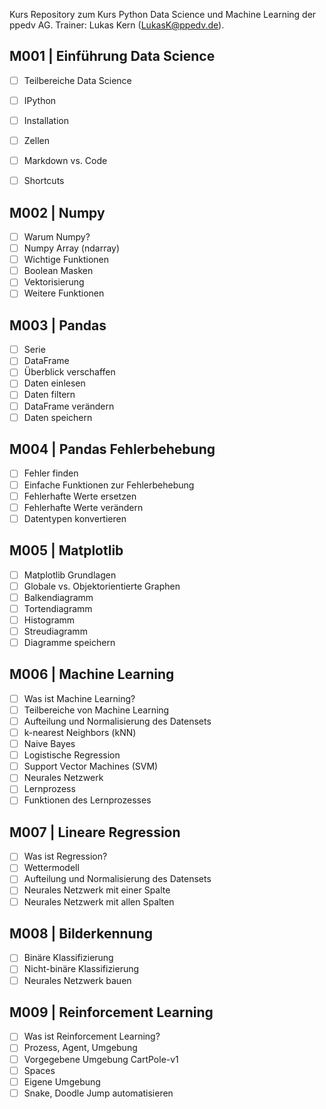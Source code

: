 Kurs Repository zum Kurs Python Data Science und Machine Learning der ppedv AG. Trainer: Lukas Kern (LukasK@ppedv.de). 

## M001 | Einführung Data Science
- [ ] Teilbereiche Data Science
- [ ] IPython
- [ ] Installation
- [ ] Zellen
- [ ] Markdown vs. Code
- [ ] Shortcuts

 
## M002 | Numpy
- [ ] Warum Numpy?
- [ ] Numpy Array (ndarray)
- [ ] Wichtige Funktionen
- [ ] Boolean Masken
- [ ] Vektorisierung
- [ ] Weitere Funktionen

## M003 | Pandas
- [ ] Serie
- [ ] DataFrame
- [ ] Überblick verschaffen
- [ ] Daten einlesen
- [ ] Daten filtern
- [ ] DataFrame verändern
- [ ] Daten speichern

## M004 | Pandas Fehlerbehebung
- [ ] Fehler finden
- [ ] Einfache Funktionen zur Fehlerbehebung
- [ ] Fehlerhafte Werte ersetzen
- [ ] Fehlerhafte Werte verändern
- [ ] Datentypen konvertieren

## M005 | Matplotlib
- [ ] Matplotlib Grundlagen
- [ ] Globale vs. Objektorientierte Graphen
- [ ] Balkendiagramm
- [ ] Tortendiagramm
- [ ] Histogramm
- [ ] Streudiagramm
- [ ] Diagramme speichern

## M006 | Machine Learning
- [ ] Was ist Machine Learning?
- [ ] Teilbereiche von Machine Learning
- [ ] Aufteilung und Normalisierung des Datensets
- [ ] k-nearest Neighbors (kNN)
- [ ] Naive Bayes
- [ ] Logistische Regression
- [ ] Support Vector Machines (SVM)
- [ ] Neurales Netzwerk
- [ ] Lernprozess
- [ ] Funktionen des Lernprozesses

## M007 | Lineare Regression
- [ ] Was ist Regression?
- [ ] Wettermodell
- [ ] Aufteilung und Normalisierung des Datensets
- [ ] Neurales Netzwerk mit einer Spalte
- [ ] Neurales Netzwerk mit allen Spalten

## M008 | Bilderkennung
- [ ] Binäre Klassifizierung
- [ ] Nicht-binäre Klassifizierung
- [ ] Neurales Netzwerk bauen

## M009 | Reinforcement Learning
- [ ] Was ist Reinforcement Learning?
- [ ] Prozess, Agent, Umgebung
- [ ] Vorgegebene Umgebung CartPole-v1
- [ ] Spaces
- [ ] Eigene Umgebung
- [ ] Snake, Doodle Jump automatisieren